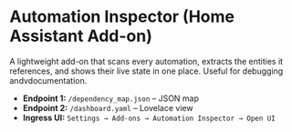# Automation Inspector (Home Assistant Add-on)

A lightweight add-on that scans every automation, extracts the entities it
references, and shows their live state in one place.  Useful for debugging andvdocumentation.

* **Endpoint 1:** `/dependency_map.json` – JSON map  
* **Endpoint 2:** `/dashboard.yaml`     – Lovelace view  
* **Ingress UI:**  `Settings → Add-ons → Automation Inspector → Open UI`